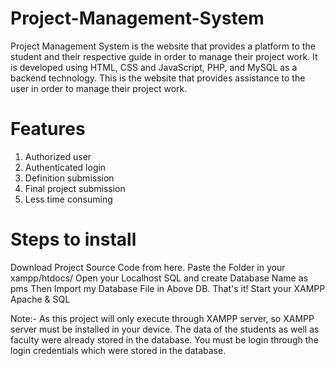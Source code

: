 # Project-Management-System
Project Management System is the website that provides a platform to the student and their respective guide in order to manage their project work. It is developed using HTML, CSS and JavaScript, PHP, and MySQL as a backend technology. This is the website that provides assistance to the user in order to manage their project work.

# Features
1.	Authorized user
2.  Authenticated login
3.	Definition submission
4.	Final project submission
5.	Less time consuming

# Steps to install
Download Project Source Code from here.
Paste the Folder in your xampp/htdocs/
Open your Localhost SQL and create Database Name as pms
Then Import my Database File in Above DB.
That's it! Start your XAMPP Apache & SQL

Note:- As this project will only execute through XAMPP server, so XAMPP server must be installed in your device. The data of the students as well as faculty were already stored in the database. You must be login through the login credentials which were stored in the database.
